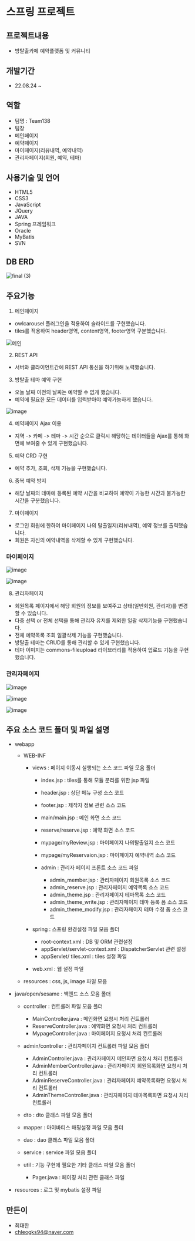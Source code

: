 스프링 프로젝트 
=============
프로젝트내용
-------------
  - 방탈출카페 예약플랫폼 및 커뮤니티

개발기간
-------------
  - 22.08.24 ~

역할
-------------
- 팀명 : Team138
- 팀장
- 메인페이지
- 예약페이지
- 마이페이지(리뷰내역, 예약내역)
- 관리자페이지(회원, 예약, 테마)

사용기술 및 언어
-------------
- HTML5
- CSS3
- JavaScript
- JQuery
- JAVA
- Spring 프레임워크
- Oracle
- MyBatis
- SVN
  
DB ERD
--------------
   ![final (3)](https://user-images.githubusercontent.com/80867166/190571134-6a1bb95b-1838-4d6e-b222-82d31b8eff0e.png)
  
주요기능
--------------
1. 메인페이지
  
  - owlcarousel 플러그인을 적용하여 슬라이드를 구현했습니다.
  - tiles를 적용하여 header영역, content영역, footer영역 구분했습니다.  




  ![메인](https://user-images.githubusercontent.com/80867166/190584414-58a940b1-c2b6-4d94-886d-50c99cd922e0.png)
  



2. REST API
  
  
  
  - 서버와 클라이언트간에 REST API 통신을 하기위해 노력했습니다.
  



3. 방탈출 테마 예약 구현

  - 오늘 날짜 이전의 날짜는 예약할 수 없게 했습니다.
  - 예약에 필요한 모든 데이터를 입력받아야 예약가능하게 했습니다.


   ![image](https://user-images.githubusercontent.com/80867166/190594854-a91ab08d-2255-4c72-9034-5c1598cafc0c.png)
  
4. 예약페이지 Ajax 이용  

  - 지역 -> 카페 -> 테마 -> 시간 순으로 클릭시 해당하는 데이터들을 Ajax를 통해 화면에 보여줄 수 있게 구현했습니다.  
  
    
    
5. 예약 CRD 구현  
  
  - 예약 추가, 조회, 삭제 기능을 구현했습니다.  
  
    
    
6. 중복 예약 방지  
   
  - 해당 날짜의 테마에 등록된 예약 시간을 비교하여 예약이 가능한 시간과 불가능한 시간을 구분했습니다.
  
    
7. 마이페이지
  - 로그인 회원에 한하여 마이페이지 나의 탈출일지(리뷰내역), 예약 정보를 출력했습니다.
  - 회원은 자신의 예약내역을 삭제할 수 있게 구현했습니다.
  

### 마이페이지
   ![image](https://user-images.githubusercontent.com/80867166/190613248-e393fe83-6e16-47ef-bb63-ae33870bae34.png)


   ![image](https://user-images.githubusercontent.com/80867166/190613138-b21383f2-98fa-466e-b271-6e603d0ce400.png)

  
8. 관리자페이지
  - 회원목록 페이지에서 해당 회원의 정보를 보여주고 상태(일반회원, 관리자)를 변경 할 수 있습니다.
  - 다중 선택 or 전체 선택을 통해 관리자 유저를 제외한 일괄 삭제기능을 구현했습니다.
  - 전체 예약목록 조회  일괄삭제 기능을 구현했습니다.
  - 방탈출 테마는 CRUD를 통해 관리할 수 있게 구현했습니다.
  - 테마 이미지는 commons-fileupload 라이브러리를 적용하여 업로드 기능을 구현했습니다.

  
### 관리자페이지
   ![image](https://user-images.githubusercontent.com/80867166/190613821-241b18de-03ad-4091-8af1-05791bb7f79f.png)


   ![image](https://user-images.githubusercontent.com/80867166/190615472-1317fea7-4ddf-46d8-af20-b258663e253d.png)


   ![image](https://user-images.githubusercontent.com/80867166/190616555-fc5255c7-1ea5-49a4-916c-005d258f2d48.png)

  
주요 소스 코드 폴더 및 파일 설명
-------------

- webapp

  - WEB-INF
    - views : 페이지 이동시 실행되는 소스 코드 파일 모음 폴더
      - index.jsp : tiles를 통해 모듈 분리를 위한 jsp 파일
      - header.jsp : 상단 메뉴 구성 소스 코드
      - footer.jsp : 제작자 정보 관련 소스 코드
      - main/main.jsp : 메인 화면 소스 코드
      - reserve/reserve.jsp : 예약 화면 소스 코드
      - mypage/myReview.jsp : 마이페이지 나의탈출일지 소스 코드
      - mypage/myReservaion.jsp : 마이페이지 예약내역 소스 코드
        
      - admin : 관리자 페이지 프론트 소스 코드 파일
        - admin_member.jsp : 관리자페이지 회원목록 소스 코드
        - admin_reserve.jsp : 관리자페이지 예약목록 소스 코드
        - admin_theme.jsp : 관리자페이지 테마목록 소스 코드
        - admin_theme_write.jsp : 관리자페이지 테마 등록 폼 소스 코드
        - admin_theme_modify.jsp : 관리자페이지 테마 수정 폼 소스 코드
  
    - spring : 스프링 환경설정 파일 모음 폴더
      - root-context.xml : DB 및 ORM 관련설정
      - appServlet/servlet-context.xml : DispatcherServlet 관련 설정
      - appServlet/ tiles.xml : tiles 설정 파일
  
    - web.xml : 웹 설정 파일
      
  - resources : css, js, image 파일 모음

  
- java/open/sesame : 백엔드 소스 모음 폴더
  
  - controller : 컨트롤러 파일 모음 폴더
    - MainController.java : 메인화면 요청시 처리 컨트롤러
    - ReserveController.java : 예약화면 요청시 처리 컨트롤러
    - MypageController.java : 마이페이지 요청시 처리 컨트롤러
  
  - admin/controller : 관리자페이지 컨트롤러 파일 모음 폴더
    - AdminController.java : 관리자페이지 메인화면 요청시 처리 컨트롤러
    - AdminMemberController.java : 관리자페이지 회원목록화면 요청시 처리 컨트롤러
    - AdminReserveController.java : 관리자페이지 예약목록화면 요청시 처리 컨트롤러
    - AdminThemeController.java : 관리자페이지 테마목록화면 요청시 처리 컨트롤러
      
  - dto : dto 클래스 파일 모음 폴더 
  - mapper : 마이바티스 매핑설정 파일 모음 폴더
  - dao : dao 클래스 파일 모음 폴더
  - service : service 파일 모음 폴더
  - util : 기능 구현에 필요한 기타 클래스 파일 모음 폴더
    - Pager.java : 페이징 처리 관련 클래스 파일
     
- resources : 로그 및 mybatis 설정 파일


만든이
-------------
  - 최대한
  - chleogks94@naver.com
